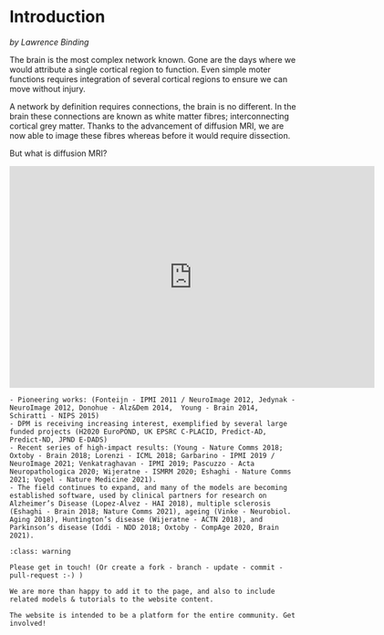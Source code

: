 # Introduction
_by Lawrence Binding_

The brain is the most complex network known. Gone are the days where we would attribute a single cortical region to function. Even simple moter functions requires integration of several cortical regions to ensure we can move without injury. 

A network by definition requires connections, the brain is no different. In the brain these connections are known as white matter fibres; interconnecting cortical grey matter. Thanks to the advancement of diffusion MRI, we are now able to image these fibres whereas before it would require dissection. 

But what is diffusion MRI? 

<iframe src="https://docs.google.com/presentation/d/e/2PACX-1vRQodBjVxA1ih621TB6E0h9cyKZ5hFvLdSaUIXSzBiXwWMG8DkxSlPCrrkptR9aTCF8-cjY5agSP2Ib/embed?start=false&loop=false&delayms=3000" frameborder="0" width="640" height="389" allowfullscreen="true" mozallowfullscreen="true" webkitallowfullscreen="true"></iframe>





```{admonition} Further reading
- Pioneering works: (Fonteijn - IPMI 2011 / NeuroImage 2012, Jedynak - NeuroImage 2012, Donohue - Alz&Dem 2014,  Young - Brain 2014, Schiratti - NIPS 2015)
- DPM is receiving increasing interest, exemplified by several large funded projects (H2020 EuroPOND, UK EPSRC C-PLACID, Predict-AD, Predict-ND, JPND E-DADS)
- Recent series of high-impact results: (Young - Nature Comms 2018; Oxtoby - Brain 2018; Lorenzi - ICML 2018; Garbarino - IPMI 2019 / NeuroImage 2021; Venkatraghavan - IPMI 2019; Pascuzzo - Acta Neuropathologica 2020; Wijeratne - ISMRM 2020; Eshaghi - Nature Comms 2021; Vogel - Nature Medicine 2021). 
- The field continues to expand, and many of the models are becoming established software, used by clinical partners for research on Alzheimer’s Disease (Lopez-Alvez - HAI 2018), multiple sclerosis (Eshaghi - Brain 2018; Nature Comms 2021), ageing (Vinke - Neurobiol. Aging 2018), Huntington’s disease (Wijeratne - ACTN 2018), and Parkinson’s disease (Iddi - NDD 2018; Oxtoby - CompAge 2020, Brain 2021). 
```



```{admonition} Something missing?
:class: warning

Please get in touch! (Or create a fork - branch - update - commit - pull-request :-) )

We are more than happy to add it to the page, and also to include related models & tutorials to the website content.

The website is intended to be a platform for the entire community. Get involved!
```
